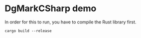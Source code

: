 # DgMarkCSharp demo

In order for this to run, you have to compile the Rust library first.

```console
cargo build --release
```
